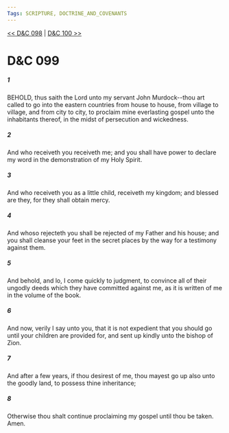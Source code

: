 ```yaml
---
Tags: SCRIPTURE, DOCTRINE_AND_COVENANTS
---
```


[<< D&C 098](DOCTRINE_AND_COVENANTS/D&C_098.md) | [D&C 100 >>](DOCTRINE_AND_COVENANTS/D&C_100.md)

# D&C 099

##### 1
 BEHOLD, thus saith the Lord unto my servant John Murdock--thou art called to go into the eastern countries from house to house, from village to village, and from city to city, to proclaim mine everlasting gospel unto the inhabitants thereof, in the midst of persecution and wickedness.
##### 2
 And who receiveth you receiveth me; and you shall have power to declare my word in the demonstration of my Holy Spirit.
##### 3
 And who receiveth you as a little child, receiveth my kingdom; and blessed are they, for they shall obtain mercy.
##### 4
 And whoso rejecteth you shall be rejected of my Father and his house; and you shall cleanse your feet in the secret places by the way for a testimony against them.
##### 5
 And behold, and lo, I come quickly to judgment, to convince all of their ungodly deeds which they have committed against me, as it is written of me in the volume of the book.
##### 6
 And now, verily I say unto you, that it is not expedient that you should go until your children are provided for, and sent up kindly unto the bishop of Zion.
##### 7
 And after a few years, if thou desirest of me, thou mayest go up also unto the goodly land, to possess thine inheritance;
##### 8
 Otherwise thou shalt continue proclaiming my gospel until thou be taken. Amen.
